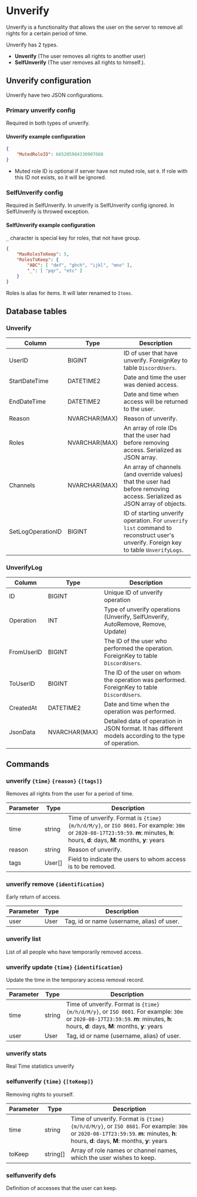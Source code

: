 # Unverify

Unverify is a functionality that allows the user on the server to remove all rights for a certain period of time.

Unverify has 2 types.

- **Unverify** (The user removes all rights to another user)
- **SelfUnverify** (The user removes all rights to himself.).

## Unverify configuration

Unverify have two JSON configurations.

### Primary unverify config

Required in both types of unverify.

#### Unverify example configuration

```json
{
    "MutedRoleID": 665205984330907668
}
```

- Muted role ID is optional if server have not muted role, set `0`. If role with this ID not exists, so it will be ignored.

### SelfUnverify config

Required in SelfUnverify. In unverify is SelfUnverify config ignored. In SelfUnverify is throwed exception.

#### SelfUnverify example configuration

`_` character is special key for roles, that not have group.

```json
{
    "MaxRolesToKeep": 5,
    "RolesToKeep": {
        "ABC": [ "def", "ghch", "ijkl", "mno" ],
        "_": [ "pqr", "etc" ]
    }
}
```

Roles is alias for items. It will later renamed to `Items`.

## Database tables

### Unverify

| Column            | Type          | Description                                                                                                                         |
| ----------------- | ------------- | ----------------------------------------------------------------------------------------------------------------------------------- |
| UserID            | BIGINT        | ID of user that have unverify. ForeignKey to table `DiscordUsers`.                                                                  |
| StartDateTime     | DATETIME2     | Date and time the user was denied access.                                                                                           |
| EndDateTime       | DATETIME2     | Date and time when access will be returned to the user.                                                                             |
| Reason            | NVARCHAR(MAX) | Reason of unverify.                                                                                                                 |
| Roles             | NVARCHAR(MAX) | An array of role IDs that the user had before removing access. Serialized as JSON array.                                            |
| Channels          | NVARCHAR(MAX) | An array of channels (and override values) that the user had before removing access. Serialized as JSON array of objects.           |
| SetLogOperationID | BIGINT        | ID of starting unverify operation. For `unverify list` command to reconstruct user's unverify. Foreign key to table `UnverifyLogs`. |

### UnverifyLog

| Column     | Type          | Description                                                                                            |
| ---------- | ------------- | ------------------------------------------------------------------------------------------------------ |
| ID         | BIGINT        | Unique ID of unverify operation                                                                        |
| Operation  | INT           | Type of unverify operations (Unverify, SelfUnverify, AutoRemove, Remove, Update)                       |
| FromUserID | BIGINT        | The ID of the user who performed the operation. ForeignKey to table `DiscordUsers`.                    |
| ToUserID   | BIGINT        | The ID of the user on whom the operation was performed. ForeignKey to table `DiscordUsers`.            |
| CreatedAt  | DATETIME2     | Date and time when the operation was performed.                                                        |
| JsonData   | NVARCHAR(MAX) | Detailed data of operation in JSON format. It has different models according to the type of operation. |

## Commands

### unverify `{time}` `{reason}` `{[tags]}`

Removes all rights from the user for a period of time. 

| Parameter | Type   | Description                                                                                                                                                                         |
| --------- | ------ | ----------------------------------------------------------------------------------------------------------------------------------------------------------------------------------- |
| time      | string | Time of unverify. Format is `{time}{m/h/d/M/y}`, or `ISO 8601`. For example: `30m` or `2020-08-17T23:59:59`. **m**: minutes, **h**: hours, **d**: days, **M**: months, **y**: years |
| reason    | string | Reason of unverify.                                                                                                                                                                 |
| tags      | User[] | Field to indicate the users to whom access is to be removed.                                                                                                                        |

### unverify remove `{identification}`

Early return of access.

| Parameter | Type | Description                                |
| --------- | ---- | ------------------------------------------ |
| user      | User | Tag, id or name (username, alias) of user. |

### unverify list

List of all people who have temporarily removed access.

### unverify update `{time}` `{identification}`

Update the time in the temporary access removal record.

| Parameter | Type   | Description                                                                                                                                                                         |
| --------- | ------ | ----------------------------------------------------------------------------------------------------------------------------------------------------------------------------------- |
| time      | string | Time of unverify. Format is `{time}{m/h/d/M/y}`, or `ISO 8601`. For example: `30m` or `2020-08-17T23:59:59`. **m**: minutes, **h**: hours, **d**: days, **M**: months, **y**: years |
| user      | User   | Tag, id or name (username, alias) of user.                                                                                                                                          |

### unverify stats

Real Time statistics unverify

### selfunverify `{time}` `{[toKeep]}`

Removing rights to yourself.

| Parameter | Type     | Description                                                                                                                                                                         |
| --------- | -------- | ----------------------------------------------------------------------------------------------------------------------------------------------------------------------------------- |
| time      | string   | Time of unverify. Format is `{time}{m/h/d/M/y}`, or `ISO 8601`. For example: `30m` or `2020-08-17T23:59:59`. **m**: minutes, **h**: hours, **d**: days, **M**: months, **y**: years |
| toKeep    | string[] | Array of role names or channel names, which the user wishes to keep.                                                                                                                |

### selfunverify defs

Definition of accesses that the user can keep.
